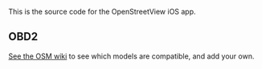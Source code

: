 This is the source code for the OpenStreetView iOS app.

## OBD2

[See the OSM wiki](https://wiki.openstreetmap.org/wiki/OpenStreetView/OBD2) to see which models are compatible, and add your own.
